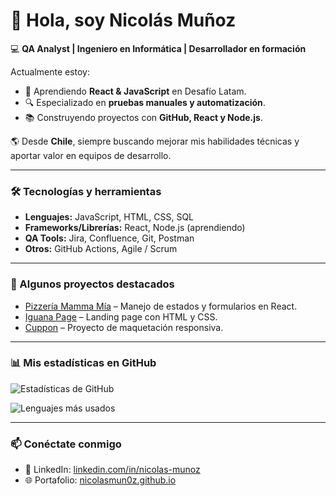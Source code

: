 # 👋 Hola, soy Nicolás Muñoz  

💻 **QA Analyst | Ingeniero en Informática | Desarrollador en formación**  

Actualmente estoy:
- 🚀 Aprendiendo **React & JavaScript** en Desafío Latam.  
- 🔍 Especializado en **pruebas manuales y automatización**.  
- 📚 Construyendo proyectos con **GitHub, React y Node.js**.  

🌎 Desde **Chile**, siempre buscando mejorar mis habilidades técnicas y aportar valor en equipos de desarrollo.  

---

### 🛠️ Tecnologías y herramientas
- **Lenguajes:** JavaScript, HTML, CSS, SQL  
- **Frameworks/Librerías:** React, Node.js (aprendiendo)  
- **QA Tools:** Jira, Confluence, Git, Postman  
- **Otros:** GitHub Actions, Agile / Scrum  

---

### 📂 Algunos proyectos destacados
- [Pizzería Mamma Mía](https://github.com/imignaciotwentythree/pizzeria-mammamia-2) – Manejo de estados y formularios en React.  
- [Iguana Page](https://github.com/imignaciotwentythree/iguana-page) – Landing page con HTML y CSS.  
- [Cuppon](https://github.com/imignaciotwentythree/cupon) – Proyecto de maquetación responsiva.  

---

### 📊 Mis estadísticas en GitHub
![Estadísticas de GitHub](https://github-readme-stats.vercel.app/api?username=imignaciotwentythree&show_icons=true&theme=tokyonight)  

![Lenguajes más usados](https://github-readme-stats.vercel.app/api/top-langs/?username=imignaciotwentythree&layout=compact&theme=tokyonight)  

---

### 📫 Conéctate conmigo
- 💼 LinkedIn: [linkedin.com/in/nicolas-munoz](https://linkedin.com/in/nicolas-munoz)  
- 🌐 Portafolio: [nicolasmun0z.github.io](https://nicolasmun0z.github.io/)  

